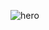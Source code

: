 ![hero](https://github.com/tachung2/Lena_chzzkbot/assets/40621278/9018d902-e70c-4192-bb2d-fec0bac56b1f)
